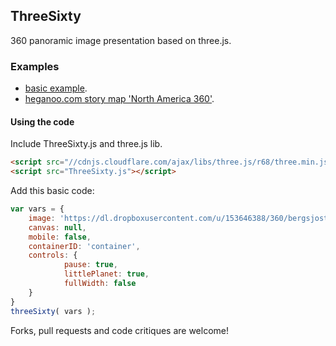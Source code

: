 ## ThreeSixty

360 panoramic image presentation based on three.js.

### Examples

* [basic example](http://heganoo.github.io/ThreeSixty/examples).
* [heganoo.com story map 'North America 360'](http://heganoo.com/node/8177/8179).

#### Using the code

Include ThreeSixty.js and three.js lib.

```html
<script src="//cdnjs.cloudflare.com/ajax/libs/three.js/r68/three.min.js"></script>
<script src="ThreeSixty.js"></script>
````

Add this basic code:
```js
var vars = {
	image: 'https://dl.dropboxusercontent.com/u/153646388/360/bergsjostolen.jpg',
	canvas: null,
	mobile: false,
	containerID: 'container',
	controls: {
			pause: true,
			littlePlanet: true,
			fullWidth: false
	}
}
threeSixty( vars );
```

Forks, pull requests and code critiques are welcome!
